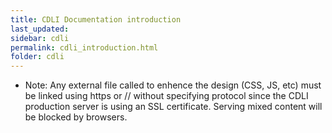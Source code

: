 ```yaml
---
title: CDLI Documentation introduction
last_updated:
sidebar: cdli
permalink: cdli_introduction.html
folder: cdli
---
```





* Note:  Any external file called to enhence the design (CSS, JS, etc) must be linked using https or // without specifying protocol since the CDLI production server is using an SSL certificate. Serving mixed content will be blocked by browsers.
